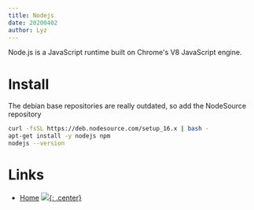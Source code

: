 ```yaml
---
title: Nodejs
date: 20200402
author: Lyz
---
```


Node.js is a JavaScript runtime built on Chrome's V8 JavaScript engine.

# Install

The debian base repositories are really outdated, so add the NodeSource repository

```bash
curl -fsSL https://deb.nodesource.com/setup_16.x | bash -
apt-get install -y nodejs npm
nodejs --version
```

# Links

* [Home](https://nodejs.org/en/)
[![](not-by-ai.svg){: .center}](https://notbyai.fyi)
